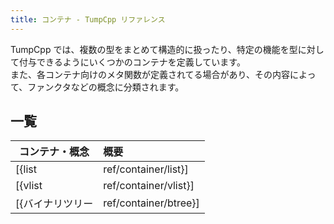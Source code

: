 ```yaml
---
title: コンテナ - TumpCpp リファレンス
---
```


TumpCpp では、複数の型をまとめて構造的に扱ったり、特定の機能を型に対して付与できるようにいくつかのコンテナを定義しています。  
また、各コンテナ向けのメタ関数が定義されてる場合があり、その内容によって、ファンクタなどの概念に分類されます。

## 一覧

| コンテナ・概念 | 概要 |
| --- | :--- |
| [{list|ref/container/list}] | 型のパラメータパックを持ち、型のリストのように振舞います。 |
| [{vlist|ref/container/vlist}] | 非型のパラメータパックを持ち、値のリストのように振舞います。 |
| [{バイナリツリー|ref/container/btree}] | 型の二分木構造。格納した複数の型は常に大小関係が保たれます。 |

<!-- | [{ファンクタ|ref/container/functor}] | ファンクタとして扱うことができるコンテナの説明です。 | -->
<!-- | [{アプリカティブファンクタ|ref/container/applicative}] | アプリカティブファンクタとして扱うことができるコンテナの説明です。 | -->
<!-- | [{モナド|ref/container/monad}] | モナドにとして扱うことができるコンテナの説明です。 | -->
